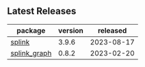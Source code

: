 ## Latest Releases
| package | version | released |
|--------------|-----------|-------------|
| [splink](https://github.com/moj-analytical-services/splink) | 3.9.6 | 2023-08-17 |
| [splink_graph](https://github.com/moj-analytical-services/splink_graph) | 0.8.2 | 2023-02-20 |
